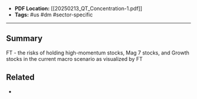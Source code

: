 
- **PDF Location:** [[20250213_QT_Concentration-1.pdf]]
- **Tags:** #us #dm #sector-specific 

---
## Summary

FT - the risks of holding high-momentum stocks, Mag 7 stocks, and Growth stocks in the current macro scenario as visualized by FT
## Related
- 


